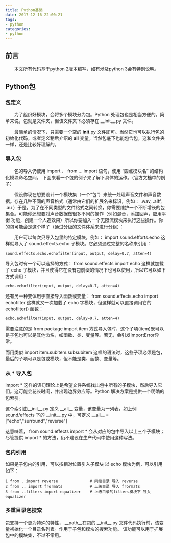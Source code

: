 ```yaml
---
title: Python基础
date: 2017-12-16 22:00:21
tags:
- python
categories: 
- python
---
```


## 前言
&emsp;&emsp;本文所有代码基于python 2版本编写，如有涉及python 3会有特别说明。

## Python包
### 包定义
&emsp;&emsp;为了组织好模块，会将多个模块分为包。Python 处理包也是相当方便的。简单来说，包就是文件夹，但该文件夹下必须存在 \_\_init__.py 文件。

&emsp;&emsp;最简单的情况下，只需要一个空的 __init__.py 文件即可。当然它也可以执行包的初始化代码，或者定义稍后介绍的 __all__ 变量。当然包底下也能包含包，这和文件夹一样，还是比较好理解的。

### 导入包

&emsp;&emsp;包的导入仍使用 import 、 from ... import 语句，使用 “圆点模块名” 的结构化模块命名空间。 下面来看一个包的例子来了解下具体的运作。（官方文档中的例子）

&emsp;&emsp;假设你现在想要设计一个模块集（一个“包”）来统一处理声音文件和声音数据。存在几种不同的声音格式（通常由它们的扩展名来标识，例如： .wav, .aiff, .au ）于是，为了在不同类型的文件格式之间转换，你需要维护一个不断增长的包集合。可能你还想要对声音数据做很多不同的操作（例如混音，添加回声，应用平衡 功能，创建一个人造效果）所以你要加入一个无限流模块来执行这些操作。你的包可能会是这个样子（通过分级的文件体系来进行分组）：

&emsp;&emsp;用户可以每次只导入包里的特定模块，例如： import sound.efforts.echo   这样就导入了 sound.effects.echo 子模块。它必须通过完整的名称来引用：
```
sound.effects.echo.echofilter(input, output, delay=0.7, atten=4) 
```
导入包时有一个可以选择的方式： from sound.effects import echo   这样就加载了 echo 子模块，并且使得它在没有包前缀的情况下也可以使用，所以它可以如下方式调用：
```
echo.echofilter(input, output, delay=0.7, atten=4) 
```
还有另一种变体用于直接导入函数或变量： from sound.effects.echo import echofilter   这样就又一次加载了 echo 字模块，但这样就可以直接调用它的 echofilter() 函数：
```
echo.echofilter(input, output, delay=0.7, atten=4) 
```
需要注意的是  from package import item    方式导入包时，这个子项(item)既可以是子包也可以是其他命名，如函数、类、变量等。若无，会引发ImportError异常。

而用类似 import item.subitem.subsubitem 这样的语法时，这些子项必须是包，最后的子项可以是包或模块，但不能是类、函数、变量等。

### 从 * 导入包

import * 这样的语句理论上是希望文件系统找出包中所有的子模块，然后导入它们。这可能会花长时间，并出现边界效应等。Python 解决方案是提供一个明确的包索引。

这个索引由\_\_init\_\_.py  定义 \_\_all\_\_ 变量，该变量为一列表，如上例 sound/effects 下的 \_\_init\_\_.py 中，可定义  \_\_all\_\_ = ["echo","surround","reverse"] 

这意味着，  from sound.effects import * 会从对应的包中导入以上三个子模块； 尽管提供 import * 的方法，仍不建议在生产代码中使用这种写法。

### 包内引用

如果是子包内的引用，可以按相对位置引入子模块 以 echo 模块为例，可以引用如下：
```
1 from . import reverse              # 同级目录 导入 reverse
2 from .. import frormats            # 上级目录 导入 frormats
3 from ..filters import equalizer    # 上级目录的filters模块下 导入 equalizer
```
### 多重目录包搜索

包支持一个更为特殊的特性， \_\_path\_\_在包的 \_\_init\_\_.py 文件代码执行前，该变量初始化一个目录名列表。作用于子包和模块的搜索功能。
该功能可以用于扩展包中的模块集，不过不常用。